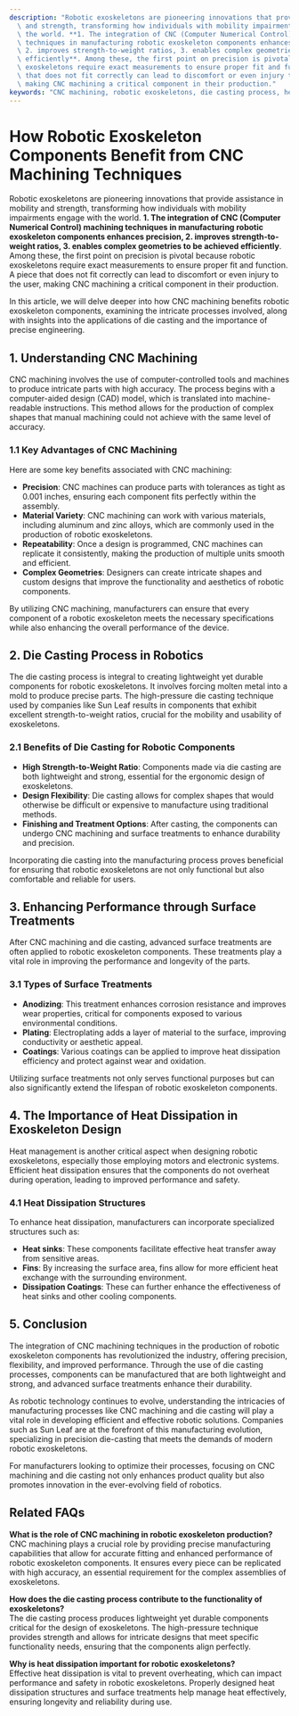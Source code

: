 ```yaml
---
description: "Robotic exoskeletons are pioneering innovations that provide assistance in mobility\
  \ and strength, transforming how individuals with mobility impairments engage with\
  \ the world. **1. The integration of CNC (Computer Numerical Control) machining\
  \ techniques in manufacturing robotic exoskeleton components enhances precision,\
  \ 2. improves strength-to-weight ratios, 3. enables complex geometries to be achieved\
  \ efficiently**. Among these, the first point on precision is pivotal because robotic\
  \ exoskeletons require exact measurements to ensure proper fit and function. A piece\
  \ that does not fit correctly can lead to discomfort or even injury to the user,\
  \ making CNC machining a critical component in their production."
keywords: "CNC machining, robotic exoskeletons, die casting process, heat dissipation efficiency"
---
```

# How Robotic Exoskeleton Components Benefit from CNC Machining Techniques

Robotic exoskeletons are pioneering innovations that provide assistance in mobility and strength, transforming how individuals with mobility impairments engage with the world. **1. The integration of CNC (Computer Numerical Control) machining techniques in manufacturing robotic exoskeleton components enhances precision, 2. improves strength-to-weight ratios, 3. enables complex geometries to be achieved efficiently**. Among these, the first point on precision is pivotal because robotic exoskeletons require exact measurements to ensure proper fit and function. A piece that does not fit correctly can lead to discomfort or even injury to the user, making CNC machining a critical component in their production.

In this article, we will delve deeper into how CNC machining benefits robotic exoskeleton components, examining the intricate processes involved, along with insights into the applications of die casting and the importance of precise engineering.

## **1. Understanding CNC Machining**

CNC machining involves the use of computer-controlled tools and machines to produce intricate parts with high accuracy. The process begins with a computer-aided design (CAD) model, which is translated into machine-readable instructions. This method allows for the production of complex shapes that manual machining could not achieve with the same level of accuracy. 

### **1.1 Key Advantages of CNC Machining**

Here are some key benefits associated with CNC machining:

- **Precision**: CNC machines can produce parts with tolerances as tight as 0.001 inches, ensuring each component fits perfectly within the assembly.
- **Material Variety**: CNC machining can work with various materials, including aluminum and zinc alloys, which are commonly used in the production of robotic exoskeletons.
- **Repeatability**: Once a design is programmed, CNC machines can replicate it consistently, making the production of multiple units smooth and efficient.
- **Complex Geometries**: Designers can create intricate shapes and custom designs that improve the functionality and aesthetics of robotic components.

By utilizing CNC machining, manufacturers can ensure that every component of a robotic exoskeleton meets the necessary specifications while also enhancing the overall performance of the device.

## **2. Die Casting Process in Robotics**

The die casting process is integral to creating lightweight yet durable components for robotic exoskeletons. It involves forcing molten metal into a mold to produce precise parts. The high-pressure die casting technique used by companies like Sun Leaf results in components that exhibit excellent strength-to-weight ratios, crucial for the mobility and usability of exoskeletons.

### **2.1 Benefits of Die Casting for Robotic Components**

- **High Strength-to-Weight Ratio**: Components made via die casting are both lightweight and strong, essential for the ergonomic design of exoskeletons.
- **Design Flexibility**: Die casting allows for complex shapes that would otherwise be difficult or expensive to manufacture using traditional methods.
- **Finishing and Treatment Options**: After casting, the components can undergo CNC machining and surface treatments to enhance durability and precision.

Incorporating die casting into the manufacturing process proves beneficial for ensuring that robotic exoskeletons are not only functional but also comfortable and reliable for users.

## **3. Enhancing Performance through Surface Treatments**

After CNC machining and die casting, advanced surface treatments are often applied to robotic exoskeleton components. These treatments play a vital role in improving the performance and longevity of the parts.

### **3.1 Types of Surface Treatments**

- **Anodizing**: This treatment enhances corrosion resistance and improves wear properties, critical for components exposed to various environmental conditions.
- **Plating**: Electroplating adds a layer of material to the surface, improving conductivity or aesthetic appeal.
- **Coatings**: Various coatings can be applied to improve heat dissipation efficiency and protect against wear and oxidation.

Utilizing surface treatments not only serves functional purposes but can also significantly extend the lifespan of robotic exoskeleton components.

## **4. The Importance of Heat Dissipation in Exoskeleton Design**

Heat management is another critical aspect when designing robotic exoskeletons, especially those employing motors and electronic systems. Efficient heat dissipation ensures that the components do not overheat during operation, leading to improved performance and safety.

### **4.1 Heat Dissipation Structures**

To enhance heat dissipation, manufacturers can incorporate specialized structures such as:

- **Heat sinks**: These components facilitate effective heat transfer away from sensitive areas.
- **Fins**: By increasing the surface area, fins allow for more efficient heat exchange with the surrounding environment.
- **Dissipation Coatings**: These can further enhance the effectiveness of heat sinks and other cooling components.

## **5. Conclusion**

The integration of CNC machining techniques in the production of robotic exoskeleton components has revolutionized the industry, offering precision, flexibility, and improved performance. Through the use of die casting processes, components can be manufactured that are both lightweight and strong, and advanced surface treatments enhance their durability.

As robotic technology continues to evolve, understanding the intricacies of manufacturing processes like CNC machining and die casting will play a vital role in developing efficient and effective robotic solutions. Companies such as Sun Leaf are at the forefront of this manufacturing evolution, specializing in precision die-casting that meets the demands of modern robotic exoskeletons. 

For manufacturers looking to optimize their processes, focusing on CNC machining and die casting not only enhances product quality but also promotes innovation in the ever-evolving field of robotics.

## Related FAQs

**What is the role of CNC machining in robotic exoskeleton production?**  
CNC machining plays a crucial role by providing precise manufacturing capabilities that allow for accurate fitting and enhanced performance of robotic exoskeleton components. It ensures every piece can be replicated with high accuracy, an essential requirement for the complex assemblies of exoskeletons.

**How does the die casting process contribute to the functionality of exoskeletons?**  
The die casting process produces lightweight yet durable components critical for the design of exoskeletons. The high-pressure technique provides strength and allows for intricate designs that meet specific functionality needs, ensuring that the components align perfectly.

**Why is heat dissipation important for robotic exoskeletons?**  
Effective heat dissipation is vital to prevent overheating, which can impact performance and safety in robotic exoskeletons. Properly designed heat dissipation structures and surface treatments help manage heat effectively, ensuring longevity and reliability during use.

